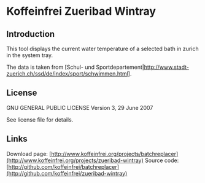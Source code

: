 # Koffeinfrei Zueribad Wintray

## Introduction

This tool displays the current water temperature of a selected bath in zurich in the system tray.

The data is taken from [Schul- und Sportdepartement|http://www.stadt-zuerich.ch/ssd/de/index/sport/schwimmen.html].

## License
GNU GENERAL PUBLIC LICENSE
Version 3, 29 June 2007 

See license file for details.

## Links

Download page: [http://www.koffeinfrei.org/projects/batchreplacer](http://www.koffeinfrei.org/projects/zueribad-wintray)
Source code: [http://github.com/koffeinfrei/batchreplacer](http://github.com/koffeinfrei/zueribad-wintray)